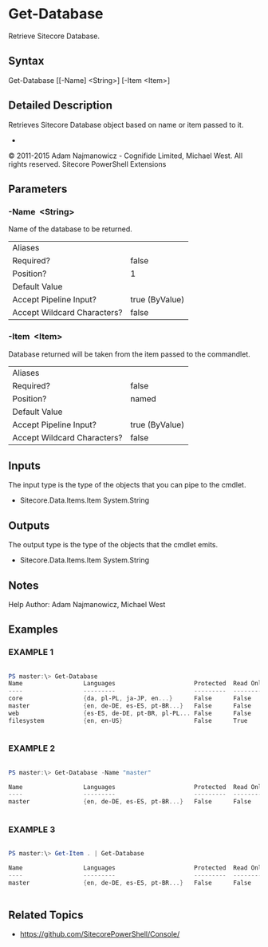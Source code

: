 # Get-Database 
 
Retrieve Sitecore Database. 
 
## Syntax 
 
Get-Database [[-Name] &lt;String&gt;] [-Item &lt;Item&gt;] 
 
 
## Detailed Description 
 
Retrieves Sitecore Database object based on name or item passed to it. 
 
- 
 
© 2011-2015 Adam Najmanowicz - Cognifide Limited, Michael West. All rights reserved. Sitecore PowerShell Extensions 
 
## Parameters 
 
### -Name&nbsp; &lt;String&gt; 
 
Name of the database to be returned.
 

| | |
| - | - |
| Aliases |  |
| Required? | false |
| Position? | 1 |
| Default Value |  |
| Accept Pipeline Input? | true (ByValue) |
| Accept Wildcard Characters? | false | 
 
### -Item&nbsp; &lt;Item&gt; 
 
Database returned will be taken from the item passed to the commandlet.
 

| | |
| - | - |
| Aliases |  |
| Required? | false |
| Position? | named |
| Default Value |  |
| Accept Pipeline Input? | true (ByValue) |
| Accept Wildcard Characters? | false | 
 
## Inputs 
 
The input type is the type of the objects that you can pipe to the cmdlet. 
 
* Sitecore.Data.Items.Item
System.String 
 
## Outputs 
 
The output type is the type of the objects that the cmdlet emits. 
 
* Sitecore.Data.Items.Item
System.String 
 
## Notes 
 
Help Author: Adam Najmanowicz, Michael West 
 
## Examples 
 
### EXAMPLE 1 
 
 
 
```powershell   
 
PS master:\> Get-Database
Name                 Languages                      Protected  Read Only
----                 ---------                      ---------  ---------
core                 {da, pl-PL, ja-JP, en...}      False      False
master               {en, de-DE, es-ES, pt-BR...}   False      False
web                  {es-ES, de-DE, pt-BR, pl-PL... False      False
filesystem           {en, en-US}                    False      True 
 
``` 
 
### EXAMPLE 2 
 
 
 
```powershell   
 
PS master:\> Get-Database -Name "master"

Name                 Languages                      Protected  Read Only
----                 ---------                      ---------  ---------
master               {en, de-DE, es-ES, pt-BR...}   False      False 
 
``` 
 
### EXAMPLE 3 
 
 
 
```powershell   
 
PS master:\> Get-Item . | Get-Database

Name                 Languages                      Protected  Read Only
----                 ---------                      ---------  ---------
master               {en, de-DE, es-ES, pt-BR...}   False      False 
 
``` 
 
## Related Topics 
 
* <a href='https://github.com/SitecorePowerShell/Console/' target='_blank'>https://github.com/SitecorePowerShell/Console/</a><br/>

